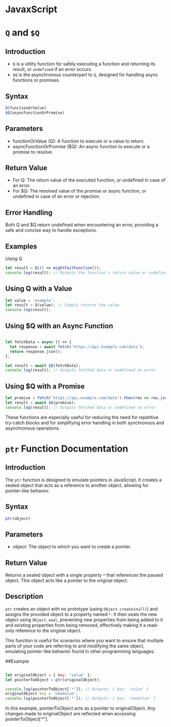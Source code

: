 # **JavaxScript**

# `Q` and `$Q`

## Introduction
- `Q` is a utility function for safely executing a function and returning its result, or `undefined` if an error occurs.
- `$Q` is the asynchronous counterpart to `Q`, designed for handling async functions or promises.

## Syntax
```javascript
Q(functionOrValue)
$Q(asyncFunctionOrPromise)
```
## Parameters
- functionOrValue (Q): A function to execute or a value to return.
- asyncFunctionOrPromise ($Q): An async function to execute or a promise to resolve.
## Return Value
- For Q: The return value of the executed function, or undefined in case of an error.
- For $Q: The resolved value of the promise or async function, or undefined in case of an error or rejection.
## Error Handling
Both Q and $Q return undefined when encountering an error, providing a safe and concise way to handle exceptions.

## Examples
Using Q
```javascript
let result = Q(() => mightFailFunction());
console.log(result); // Outputs the function's return value or undefined
```

## Using Q with a Value
```javascript
let value = 'example';
let result = Q(value); // Simply returns the value
console.log(result);
```
## Using $Q with an Async Function
```javascript

let fetchData = async () => {
  let response = await fetch('https://api.example.com/data');
  return response.json();
};

let result = await $Q(fetchData);
console.log(result); // Outputs fetched data or undefined on error
```
## Using $Q with a Promise
```javascript
let promise = fetch('https://api.example.com/data').then(res => res.json());
let result = await $Q(promise);
console.log(result); // Outputs fetched data or undefined on error
```
These functions are especially useful for reducing the need for repetitive try-catch blocks and for simplifying error handling in both synchronous and asynchronous operations.

# `ptr` Function Documentation

## Introduction
The `ptr` function is designed to emulate pointers in JavaScript. It creates a sealed object that acts as a reference to another object, allowing for pointer-like behavior.

## Syntax
```javascript
ptr(object)
```
## Parameters
- object: The object to which you want to create a pointer.
## Return Value
Returns a sealed object with a single property `*` that references the passed object. This object acts like a pointer to the original object.

## Description
`ptr` creates an object with no prototype (using `Object.create(null)`) and assigns the provided object to a property named `*`. It then seals the new object using `Object.seal`, preventing new properties from being added to it and existing properties from being removed, effectively making it a read-only reference to the original object.

This function is useful for scenarios where you want to ensure that multiple parts of your code are referring to and modifying the same object, emulating pointer-like behavior found in other programming languages.

##Example
```javascript

let originalObject = { key: 'value' };
let pointerToObject = ptr(originalObject);

console.log(pointerToObject['*']); // Outputs: { key: 'value' }
originalObject.key = 'newValue';
console.log(pointerToObject['*']); // Outputs: { key: 'newValue' }
```
In this example, pointerToObject acts as a pointer to originalObject. Any changes made to originalObject are reflected when accessing pointerToObject['*'].

